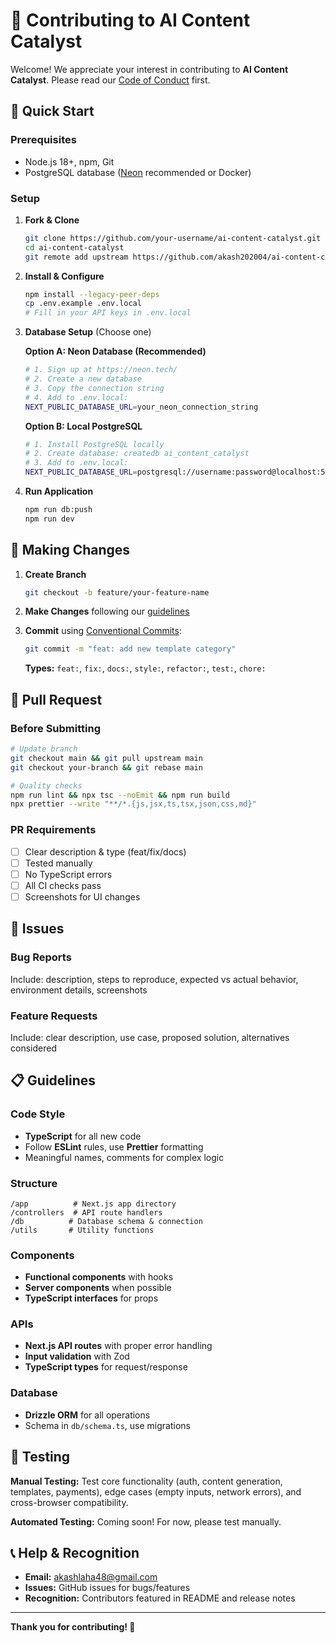 # 🤝 Contributing to AI Content Catalyst

Welcome! We appreciate your interest in contributing to **AI Content Catalyst**. Please read our [Code of Conduct](CODE_OF_CONDUCT.md) first.

## 🚀 Quick Start

### Prerequisites

- Node.js 18+, npm, Git
- PostgreSQL database ([Neon](https://neon.tech/) recommended or Docker)

### Setup

1. **Fork & Clone**

   ```bash
   git clone https://github.com/your-username/ai-content-catalyst.git
   cd ai-content-catalyst
   git remote add upstream https://github.com/akash202004/ai-content-catalyst.git
   ```

2. **Install & Configure**

   ```bash
   npm install --legacy-peer-deps
   cp .env.example .env.local
   # Fill in your API keys in .env.local
   ```

3. **Database Setup** (Choose one)

   **Option A: Neon Database (Recommended)**

   ```bash
   # 1. Sign up at https://neon.tech/
   # 2. Create a new database
   # 3. Copy the connection string
   # 4. Add to .env.local:
   NEXT_PUBLIC_DATABASE_URL=your_neon_connection_string
   ```

   **Option B: Local PostgreSQL**

   ```bash
   # 1. Install PostgreSQL locally
   # 2. Create database: createdb ai_content_catalyst
   # 3. Add to .env.local:
   NEXT_PUBLIC_DATABASE_URL=postgresql://username:password@localhost:5432/ai_content_catalyst
   ```

4. **Run Application**
   ```bash
   npm run db:push
   npm run dev
   ```

## 🔧 Making Changes

1. **Create Branch**

   ```bash
   git checkout -b feature/your-feature-name
   ```

2. **Make Changes** following our [guidelines](#development-guidelines)

3. **Commit** using [Conventional Commits](https://www.conventionalcommits.org/):

   ```bash
   git commit -m "feat: add new template category"
   ```

   **Types:** `feat:`, `fix:`, `docs:`, `style:`, `refactor:`, `test:`, `chore:`

## 📝 Pull Request

### Before Submitting

```bash
# Update branch
git checkout main && git pull upstream main
git checkout your-branch && git rebase main

# Quality checks
npm run lint && npx tsc --noEmit && npm run build
npx prettier --write "**/*.{js,jsx,ts,tsx,json,css,md}"
```

### PR Requirements

- [ ] Clear description & type (feat/fix/docs)
- [ ] Tested manually
- [ ] No TypeScript errors
- [ ] All CI checks pass
- [ ] Screenshots for UI changes

## 🐛 Issues

### Bug Reports

Include: description, steps to reproduce, expected vs actual behavior, environment details, screenshots

### Feature Requests

Include: clear description, use case, proposed solution, alternatives considered

## 📋 Guidelines

### Code Style

- **TypeScript** for all new code
- Follow **ESLint** rules, use **Prettier** formatting
- Meaningful names, comments for complex logic

### Structure

```
/app          # Next.js app directory
/controllers  # API route handlers
/db          # Database schema & connection
/utils       # Utility functions
```

### Components

- **Functional components** with hooks
- **Server components** when possible
- **TypeScript interfaces** for props

### APIs

- **Next.js API routes** with proper error handling
- **Input validation** with Zod
- **TypeScript types** for request/response

### Database

- **Drizzle ORM** for all operations
- Schema in `db/schema.ts`, use migrations

## 🧪 Testing

**Manual Testing:** Test core functionality (auth, content generation, templates, payments), edge cases (empty inputs, network errors), and cross-browser compatibility.

**Automated Testing:** Coming soon! For now, please test manually.

## 📞 Help & Recognition

- **Email:** akashlaha48@gmail.com
- **Issues:** GitHub issues for bugs/features
- **Recognition:** Contributors featured in README and release notes

---

**Thank you for contributing! 🚀**
